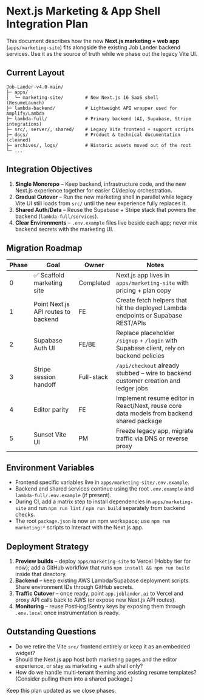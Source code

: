 # Next.js Marketing & App Shell Integration Plan

This document describes how the new **Next.js marketing + web app** (`apps/marketing-site`) fits alongside the existing Job Lander backend services. Use it as the source of truth while we phase out the legacy Vite UI.

## Current Layout

```
Job-Lander-v4.0-main/
├─ apps/
│  └─ marketing-site/        # New Next.js 16 SaaS shell (ResumeLaunch)
├─ lambda-backend/           # Lightweight API wrapper used for Amplify/Lambda
├─ lambda-full/              # Primary backend (AI, Supabase, Stripe integrations)
├─ src/, server/, shared/    # Legacy Vite frontend + support scripts
├─ docs/                     # Product & technical documentation (cleaned)
├─ archives/, logs/          # Historic assets moved out of the root
└─ ...
```

## Integration Objectives

1. **Single Monorepo** – Keep backend, infrastructure code, and the new Next.js experience together for easier CI/deploy orchestration.
2. **Gradual Cutover** – Run the new marketing shell in parallel while legacy Vite UI still loads from `src/` until the new experience fully replaces it.
3. **Shared Auth/Data** – Reuse the Supabase + Stripe stack that powers the backend (`lambda-full/services`).
4. **Clear Environments** – `.env.example` files live beside each app; never mix backend secrets with the marketing UI.

## Migration Roadmap

| Phase | Goal | Owner | Notes |
| --- | --- | --- | --- |
| 0 | ✅ Scaffold marketing site | Completed | Next.js app lives in `apps/marketing-site` with pricing + plan copy |
| 1 | Point Next.js API routes to backend | FE | Create fetch helpers that hit the deployed Lambda endpoints or Supabase REST/APIs |
| 2 | Supabase Auth UI | FE/BE | Replace placeholder `/signup` + `/login` with Supabase client, rely on backend policies |
| 3 | Stripe session handoff | Full-stack | `/api/checkout` already stubbed – wire to backend customer creation and ledger jobs |
| 4 | Editor parity | FE | Implement resume editor in React/Next, reuse core data models from backend shared package |
| 5 | Sunset Vite UI | PM | Freeze legacy app, migrate traffic via DNS or reverse proxy |

## Environment Variables

- Frontend specific variables live in `apps/marketing-site/.env.example`.
- Backend and shared services continue using the root `.env.example` and `lambda-full/.env.example` (if present).
- During CI, add a matrix step to install dependencies in `apps/marketing-site` and run `npm run lint` / `npm run build` separately from backend checks.
- The root `package.json` is now an npm workspace; use `npm run marketing:*` scripts to interact with the Next.js app.

## Deployment Strategy

1. **Preview builds** – deploy `apps/marketing-site` to Vercel (Hobby tier for now); add a GitHub workflow that runs `npm install && npm run build` inside that directory.
2. **Backend** – keep existing AWS Lambda/Supabase deployment scripts. Share environment IDs through GitHub secrets.
3. **Traffic Cutover** – once ready, point `app.joblander.ai` to Vercel and proxy API calls back to AWS (or expose new Next.js API routes).
4. **Monitoring** – reuse PostHog/Sentry keys by exposing them through `.env.local` once instrumentation is ready.

## Outstanding Questions

- Do we retire the Vite `src/` frontend entirely or keep it as an embedded widget?
- Should the Next.js app host both marketing pages and the editor experience, or stay as marketing + auth shell only?
- How do we handle multi-tenant theming and existing resume templates? (Consider pulling them into a shared package.)

Keep this plan updated as we close phases.
